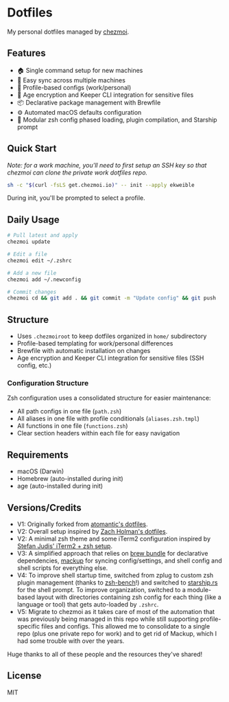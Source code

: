# Dotfiles

My personal dotfiles managed by [chezmoi](https://chezmoi.io).

## Features

- 🏠 Single command setup for new machines
- 🔄 Easy sync across multiple machines
- 🎯 Profile-based configs (work/personal)
- 🔐 Age encryption and Keeper CLI integration for sensitive files
- 📦 Declarative package management with Brewfile
- ⚙️ Automated macOS defaults configuration
- 🐚 Modular zsh config phased loading, plugin compilation, and Starship prompt

## Quick Start

_Note: for a work machine, you'll need to first setup an SSH key so that chezmoi
can clone the private work dotfiles repo._

```bash
sh -c "$(curl -fsLS get.chezmoi.io)" -- init --apply ekweible
```

During init, you'll be prompted to select a profile.

## Daily Usage

```bash
# Pull latest and apply
chezmoi update

# Edit a file
chezmoi edit ~/.zshrc

# Add a new file
chezmoi add ~/.newconfig

# Commit changes
chezmoi cd && git add . && git commit -m "Update config" && git push
```

## Structure

- Uses `.chezmoiroot` to keep dotfiles organized in `home/` subdirectory
- Profile-based templating for work/personal differences
- Brewfile with automatic installation on changes
- Age encryption and Keeper CLI integration for sensitive files (SSH config, etc.)

### Configuration Structure

Zsh configuration uses a consolidated structure for easier maintenance:
- All path configs in one file (`path.zsh`)
- All aliases in one file with profile conditionals (`aliases.zsh.tmpl`)
- All functions in one file (`functions.zsh`)
- Clear section headers within each file for easy navigation

## Requirements

- macOS (Darwin)
- Homebrew (auto-installed during init)
- age (auto-installed during init)

## Versions/Credits

- V1: Originally forked from [atomantic's dotfiles][atomantic-dotfiles].
- V2: Overall setup inspired by [Zach Holman's dotfiles][holman-dotfiles].
- V2: A minimal zsh theme and some iTerm2 configuration inspired by
[Stefan Judis' iTerm2 + zsh setup][judas-iterm-zsh].
- V3: A simplified approach that relies on [brew bundle][brew-bundle] for
declarative dependencies, [mackup][mackup] for syncing config/settings, and
shell config and shell scripts for everything else.
- V4: To improve shell startup time, switched from zplug to custom zsh plugin
management (thanks to [zsh-bench][zsh-bench]!) and switched to
[starship.rs][starship] for the shell prompt. To improve organization, switched
to a module-based layout with directories containing zsh config for each thing
(like a language or tool) that gets auto-loaded by `.zshrc`.
- V5: Migrate to chezmoi as it takes care of most of the automation that was
previously being managed in this repo while still supporting profile-specific
files and configs. This allowed me to consolidate to a single repo (plus one
private repo for work) and to get rid of Mackup, which I had some trouble with
over the years.

Huge thanks to all of these people and the resources they've shared!

[atomantic-dotfiles]: https://github.com/atomantic/dotfiles
[brew-bundle]: https://github.com/Homebrew/homebrew-bundle
[github-help-generating-ssh-key]: https://help.github.com/articles/generating-a-new-ssh-key-and-adding-it-to-the-ssh-agent/
[github-help-adding-ssh-key]: https://help.github.com/articles/adding-a-new-ssh-key-to-your-github-account/
[holman-dotfiles]: https://github.com/holman/dotfiles
[judas-iterm-zsh]: https://www.stefanjudis.com/blog/declutter-emojify-and-prettify-your-iterm2-terminal/
[mackup]: https://github.com/lra/mackup
[mas]: https://github.com/mas-cli/mas
[p10k-fonts]: https://github.com/romkatv/powerlevel10k#manual-font-installation
[starship]: https://starship.rs/
[zcompile-many]: https://github.com/romkatv/zsh-bench/tree/master/configs/diy%2B%2B/skel
[zsh-bench]: https://github.com/romkatv/zsh-bench
[zplug]: https://github.com/zplug/zplug

## License

MIT
